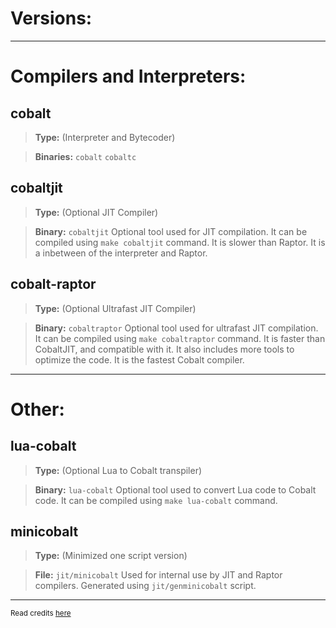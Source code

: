 # Versions:

***
# Compilers and Interpreters:
## cobalt 
> **Type:** (Interpreter and Bytecoder) 

> **Binaries:** `cobalt` `cobaltc`

## cobaltjit 
> **Type:** (Optional JIT Compiler) 

> **Binary:** `cobaltjit`
Optional tool used for JIT compilation. It can be compiled using
`make cobaltjit` command. It is slower than Raptor. It is 
a inbetween of the interpreter and Raptor.

## cobalt-raptor
> **Type:** (Optional Ultrafast JIT Compiler) 

> **Binary:** `cobaltraptor`
Optional tool used for ultrafast JIT compilation. It can be compiled using
`make cobaltraptor` command. It is faster than CobaltJIT, and 
compatible with it. It also includes more tools to 
optimize the code. It is the fastest Cobalt compiler.

***
# Other:
## lua-cobalt 
> **Type:** (Optional Lua to Cobalt transpiler) 

> **Binary:** `lua-cobalt`
Optional tool used to convert Lua code to Cobalt code. It can be compiled using
`make lua-cobalt` command.
## minicobalt 
> **Type:** (Minimized one script version) 

> **File:** `jit/minicobalt`
Used for internal use by JIT and Raptor compilers. Generated
using `jit/genminicobalt` script.
***

<sub>Read credits [here](https://github.com/cobalt-lang/cobalt/blob/master/COPYRIGHTS.md)</sub>